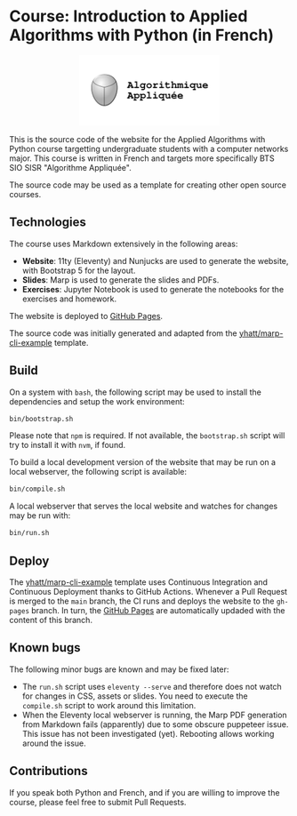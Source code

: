 # Course: Introduction to Applied Algorithms with Python (in French)

<div style="margin: auto; text-align: center;">
  <a href="https://loic-yvonnet.github.io/algo-appliquee/">
    <img src="https://raw.githubusercontent.com/loic-yvonnet/algo-appliquee/main/assets/logo.png" width="50%" />
  </a>
</div>

This is the source code of the website for the Applied Algorithms with Python course targetting undergraduate students with a computer networks major. This course is written in French and targets more specifically BTS SIO SISR "Algorithme Appliquée".

The source code may be used as a template for creating other open source courses.

## Technologies

The course uses Markdown extensively in the following areas:
* **Website**: 11ty (Eleventy) and Nunjucks are used to generate the website, with Bootstrap 5 for the layout.
* **Slides**: Marp is used to generate the slides and PDFs.
* **Exercises**: Jupyter Notebook is used to generate the notebooks for the exercises and homework.

The website is deployed to [GitHub Pages](https://loic-yvonnet.github.io/algo-appliquee/).

The source code was initially generated and adapted from the [yhatt/marp-cli-example](https://github.com/yhatt/marp-cli-example) template.

## Build

On a system with `bash`, the following script may be used to install the dependencies and setup the work environment:
```sh
bin/bootstrap.sh
```

Please note that `npm` is required. If not available, the `bootstrap.sh` script will try to install it with `nvm`, if found.

To build a local development version of the website that may be run on a local webserver, the following script is available:
```sh
bin/compile.sh
```

A local webserver that serves the local website and watches for changes may be run with:
```sh
bin/run.sh
```

## Deploy

The [yhatt/marp-cli-example](https://github.com/yhatt/marp-cli-example) template uses Continuous Integration and Continuous Deployment thanks to GitHub Actions. Whenever a Pull Request is merged to the `main` branch, the CI runs and deploys the website to the `gh-pages` branch. In turn, the [GitHub Pages](https://loic-yvonnet.github.io/algo-appliquee/) are automatically updaded with the content of this branch.

## Known bugs

The following minor bugs are known and may be fixed later:
* The `run.sh` script uses `eleventy --serve` and therefore does not watch for changes in CSS, assets or slides. You need to execute the `compile.sh` script to work around this limitation.
* When the Eleventy local webserver is running, the Marp PDF generation from Markdown fails (apparently) due to some obscure puppeteer issue. This issue has not been investigated (yet). Rebooting allows working around the issue.

## Contributions

If you speak both Python and French, and if you are willing to improve the course, please feel free to submit Pull Requests.